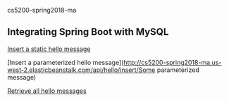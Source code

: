 cs5200-spring2018-ma

## Integrating Spring Boot with MySQL

[Insert a static hello message](http://cs5200-spring2018-ma.us-west-2.elasticbeanstalk.com/api/hello/insert)

[Insert a parameterized hello message](http://cs5200-spring2018-ma.us-west-2.elasticbeanstalk.com/api/hello/insert/Some parameterized message)

[Retrieve all hello messages](http://cs5200-spring2018-annunziato.us-west-2.ma.com/api/hello/select/all)
